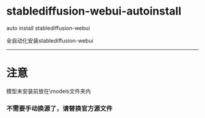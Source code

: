 # stablediffusion-webui-autoinstall
auto install stablediffusion-webui

全自动化安装stablediffusion-webui

---
# 注意
模型未安装前放在\models文件夹内

### 不需要手动换源了，请替换官方源文件
